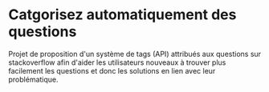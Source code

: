 # Catgorisez automatiquement des questions
Projet de proposition d'un système de tags (API) attribués aux questions sur stackoverflow afin d'aider les utilisateurs nouveaux à trouver plus facilement les questions et donc les solutions en lien avec leur problématique.   

